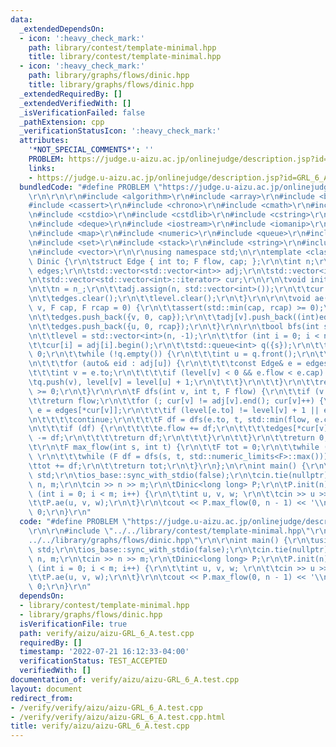 ```yaml
---
data:
  _extendedDependsOn:
  - icon: ':heavy_check_mark:'
    path: library/contest/template-minimal.hpp
    title: library/contest/template-minimal.hpp
  - icon: ':heavy_check_mark:'
    path: library/graphs/flows/dinic.hpp
    title: library/graphs/flows/dinic.hpp
  _extendedRequiredBy: []
  _extendedVerifiedWith: []
  _isVerificationFailed: false
  _pathExtension: cpp
  _verificationStatusIcon: ':heavy_check_mark:'
  attributes:
    '*NOT_SPECIAL_COMMENTS*': ''
    PROBLEM: https://judge.u-aizu.ac.jp/onlinejudge/description.jsp?id=GRL_6_A
    links:
    - https://judge.u-aizu.ac.jp/onlinejudge/description.jsp?id=GRL_6_A
  bundledCode: "#define PROBLEM \"https://judge.u-aizu.ac.jp/onlinejudge/description.jsp?id=GRL_6_A\"\
    \r\n\r\n\r\n#include <algorithm>\r\n#include <array>\r\n#include <bitset>\r\n\
    #include <cassert>\r\n#include <chrono>\r\n#include <cmath>\r\n#include <complex>\r\
    \n#include <cstdio>\r\n#include <cstdlib>\r\n#include <cstring>\r\n#include <ctime>\r\
    \n#include <deque>\r\n#include <iostream>\r\n#include <iomanip>\r\n#include <list>\r\
    \n#include <map>\r\n#include <numeric>\r\n#include <queue>\r\n#include <random>\r\
    \n#include <set>\r\n#include <stack>\r\n#include <string>\r\n#include <unordered_map>\r\
    \n#include <vector>\r\n\r\nusing namespace std;\n\r\ntemplate <class F> struct\
    \ Dinic {\r\n\tstruct Edge { int to; F flow, cap; };\r\n\tint n;\r\n\tstd::vector<Edge>\
    \ edges;\r\n\tstd::vector<std::vector<int>> adj;\r\n\tstd::vector<int> level;\r\
    \n\tstd::vector<std::vector<int>::iterator> cur;\r\n\r\n\tvoid init(int n_) {\r\
    \n\t\tn = n_;\r\n\t\tadj.assign(n, std::vector<int>());\r\n\t\tcur.assign(n, std::vector<int>::iterator());\r\
    \n\t\tedges.clear();\r\n\t\tlevel.clear();\r\n\t}\r\n\r\n\tvoid ae(int u, int\
    \ v, F cap, F rcap = 0) {\r\n\t\tassert(std::min(cap, rcap) >= 0);\r\n\t\tadj[u].push_back((int)edges.size());\r\
    \n\t\tedges.push_back({v, 0, cap});\r\n\t\tadj[v].push_back((int)edges.size());\r\
    \n\t\tedges.push_back({u, 0, rcap});\r\n\t}\r\n\r\n\tbool bfs(int s, int t) {\r\
    \n\t\tlevel = std::vector<int>(n, -1);\r\n\t\tfor (int i = 0; i < n; i++)\r\n\t\
    \t\tcur[i] = adj[i].begin();\r\n\t\tstd::queue<int> q({s});\r\n\t\tlevel[s] =\
    \ 0;\r\n\t\twhile (!q.empty()) {\r\n\t\t\tint u = q.front();\r\n\t\t\tq.pop();\r\
    \n\t\t\tfor (auto& eid : adj[u]) {\r\n\t\t\t\tconst Edge& e = edges[eid];\r\n\t\
    \t\t\tint v = e.to;\r\n\t\t\t\tif (level[v] < 0 && e.flow < e.cap) \r\n\t\t\t\t\
    \tq.push(v), level[v] = level[u] + 1;\r\n\t\t\t}\r\n\t\t}\r\n\t\treturn level[t]\
    \ >= 0;\r\n\t}\r\n\r\n\tF dfs(int v, int t, F flow) {\r\n\t\tif (v == t)\r\n\t\
    \t\treturn flow;\r\n\t\tfor (; cur[v] != adj[v].end(); cur[v]++) {\r\n\t\t\tEdge&\
    \ e = edges[*cur[v]];\r\n\t\t\tif (level[e.to] != level[v] + 1 || e.flow == e.cap)\r\
    \n\t\t\t\tcontinue;\r\n\t\t\tF df = dfs(e.to, t, std::min(flow, e.cap - e.flow));\r\
    \n\t\t\tif (df) {\r\n\t\t\t\te.flow += df;\r\n\t\t\t\tedges[*cur[v] ^ 1].flow\
    \ -= df;\r\n\t\t\t\treturn df;\r\n\t\t\t}\r\n\t\t}\r\n\t\treturn 0;\r\n\t}\r\n\
    \t\r\n\tF max_flow(int s, int t) {\r\n\t\tF tot = 0;\r\n\t\twhile (bfs(s, t))\
    \ \r\n\t\t\twhile (F df = dfs(s, t, std::numeric_limits<F>::max())) \r\n\t\t\t\
    \ttot += df;\r\n\t\treturn tot;\r\n\t}\r\n};\n\r\nint main() {\r\n\tusing namespace\
    \ std;\r\n\tios_base::sync_with_stdio(false);\r\n\tcin.tie(nullptr);\r\n\tint\
    \ n, m;\r\n\tcin >> n >> m;\r\n\tDinic<long long> P;\r\n\tP.init(n);\r\n\tfor\
    \ (int i = 0; i < m; i++) {\r\n\t\tint u, v, w; \r\n\t\tcin >> u >> v >> w;\r\n\
    \t\tP.ae(u, v, w);\r\n\t}\r\n\tcout << P.max_flow(0, n - 1) << '\\n';\r\n\treturn\
    \ 0;\r\n}\r\n"
  code: "#define PROBLEM \"https://judge.u-aizu.ac.jp/onlinejudge/description.jsp?id=GRL_6_A\"\
    \r\n\r\n#include \"../../library/contest/template-minimal.hpp\"\r\n#include \"\
    ../../library/graphs/flows/dinic.hpp\"\r\n\r\nint main() {\r\n\tusing namespace\
    \ std;\r\n\tios_base::sync_with_stdio(false);\r\n\tcin.tie(nullptr);\r\n\tint\
    \ n, m;\r\n\tcin >> n >> m;\r\n\tDinic<long long> P;\r\n\tP.init(n);\r\n\tfor\
    \ (int i = 0; i < m; i++) {\r\n\t\tint u, v, w; \r\n\t\tcin >> u >> v >> w;\r\n\
    \t\tP.ae(u, v, w);\r\n\t}\r\n\tcout << P.max_flow(0, n - 1) << '\\n';\r\n\treturn\
    \ 0;\r\n}\r\n"
  dependsOn:
  - library/contest/template-minimal.hpp
  - library/graphs/flows/dinic.hpp
  isVerificationFile: true
  path: verify/aizu/aizu-GRL_6_A.test.cpp
  requiredBy: []
  timestamp: '2022-07-21 16:12:33-04:00'
  verificationStatus: TEST_ACCEPTED
  verifiedWith: []
documentation_of: verify/aizu/aizu-GRL_6_A.test.cpp
layout: document
redirect_from:
- /verify/verify/aizu/aizu-GRL_6_A.test.cpp
- /verify/verify/aizu/aizu-GRL_6_A.test.cpp.html
title: verify/aizu/aizu-GRL_6_A.test.cpp
---
```

